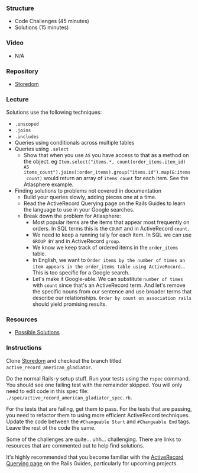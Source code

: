### Structure

* Code Challenges (45 minutes)
* Solutions (15 minutes)

### Video

* N/A

### Repository

* [Storedom](https://github.com/turingschool-examples/storedom)

### Lecture

Solutions use the following techniques:

* `.unscoped`
* `.joins`
* `.includes`
* Queries using conditionals across multiple tables
* Queries using `.select`
  * Show that when you use `AS` you have access to that as a method on the object. eg `Item.select("items.*, count(order_items.item_id) AS items_count").joins(:order_items).group("items.id").map(&:items_count)` would return an array of `items_count` for each item. See the Atlasphere example.
* Finding solutions to problems not covered in documentation
  * Build your queries slowly, adding pieces one at a time.
  * Read the ActiveRecord Querying page on the Rails Guides to learn the language to use in your Google searches.
  * Break down the problem for Atlasphere:
    * Most popular items are the items that appear most frequently on orders. In SQL terms this is the `COUNT` and in ActiveRecord `count`.
    * We need to keep a running tally for each item. In SQL we can use `GROUP BY` and in ActiveRecord `group`.
    * We know we keep track of ordered items in the `order_items` table.
    * In English, we want to `Order items by the number of times an item appears in the order_items table using ActiveRecord.`. This is too specific for a Google search.
    * Let's make it Google-able. We can substitute `number of times` with `count` since that's an ActiveRecord term. And let's remove the specific nouns from our sentence and use broader terms that describe our relationships. `Order by count on association rails` should yield promising results.

### Resources

* [Possible Solutions](https://gist.github.com/jmejia/1a07f1300d7a1d13f97d)

### Instructions

Clone [Storedom](https://github.com/turingschool-examples/storedom) and checkout the branch titled `active_record_american_gladiator`.

Do the normal Rails-y setup stuff. Run your tests using the `rspec` command. You should see one failing test with the remainder skipped. You will only need to edit code in this spec file: `./spec/active_record_american_gladiator_spec.rb`.

For the tests that are failing, get them to pass. For the tests that are passing, you need to refactor them to using more efficient ActiveRecord techniques. Update the code between the `#Changeable Start` and `#Changeable End` tags. Leave the rest of the code the same.

Some of the challenges are quite... uhh... challenging. There are links to resources that are commented out to help find solutions.

It's highly recommended that you become familiar with the [ActiveRecord Querying page](http://guides.rubyonrails.org/active_record_querying.html) on the Rails Guides, particularly for upcoming projects.
